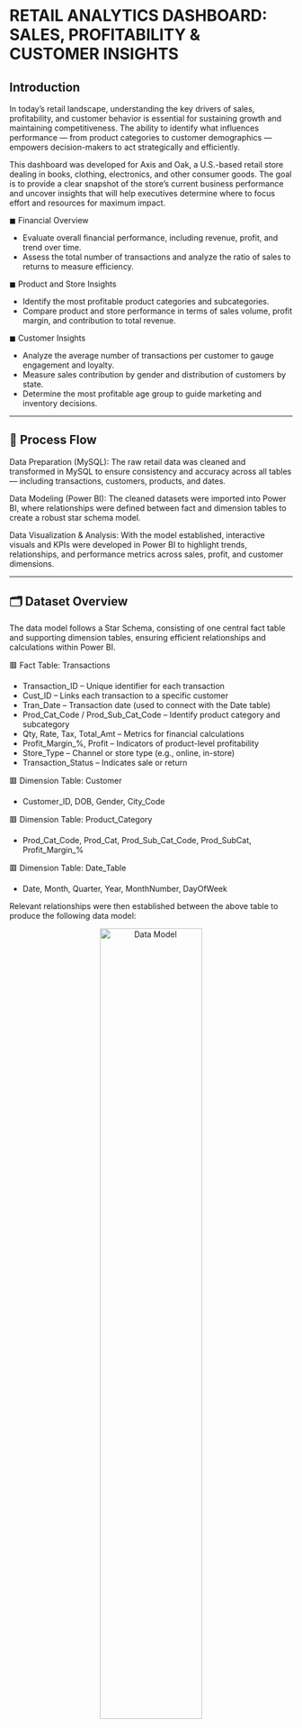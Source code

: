 # RETAIL ANALYTICS DASHBOARD: SALES, PROFITABILITY & CUSTOMER INSIGHTS

## Introduction
In today’s retail landscape, understanding the key drivers of sales, profitability, and customer behavior is essential for sustaining growth and maintaining competitiveness. The ability to identify what influences performance — from product categories to customer demographics — empowers decision-makers to act strategically and efficiently.

This dashboard was developed for Axis and Oak, a U.S.-based retail store dealing in books, clothing, electronics, and other consumer goods. The goal is to provide a clear snapshot of the store’s current business performance and uncover insights that will help executives determine where to focus effort and resources for maximum impact.

◼ Financial Overview
 - Evaluate overall financial performance, including revenue, profit, and trend over time.
 - Assess the total number of transactions and analyze the ratio of sales to returns to measure efficiency.

◼ Product and Store Insights
 - Identify the most profitable product categories and subcategories.
 - Compare product and store performance in terms of sales volume, profit margin, and contribution to total revenue.

◼ Customer Insights
 - Analyze the average number of transactions per customer to gauge engagement and loyalty.
 - Measure sales contribution by gender and distribution of customers by state.
 - Determine the most profitable age group to guide marketing and inventory decisions.

---
## 🔄 Process Flow

Data Preparation (MySQL):
The raw retail data was cleaned and transformed in MySQL to ensure consistency and accuracy across all tables — including transactions, customers, products, and dates.

Data Modeling (Power BI):
The cleaned datasets were imported into Power BI, where relationships were defined between fact and dimension tables to create a robust star schema model.

Data Visualization & Analysis:
With the model established, interactive visuals and KPIs were developed in Power BI to highlight trends, relationships, and performance metrics across sales, profit, and customer dimensions.

---

## 🗂️ Dataset Overview

The data model follows a Star Schema, consisting of one central fact table and supporting dimension tables, ensuring efficient relationships and calculations within Power BI.

🟥 Fact Table: Transactions
 - Transaction_ID – Unique identifier for each transaction
 - Cust_ID – Links each transaction to a specific customer
 - Tran_Date – Transaction date (used to connect with the Date table)
 - Prod_Cat_Code / Prod_Sub_Cat_Code – Identify product category and subcategory
 - Qty, Rate, Tax, Total_Amt – Metrics for financial calculations
 - Profit_Margin_%, Profit – Indicators of product-level profitability
 - Store_Type – Channel or store type (e.g., online, in-store)
 - Transaction_Status – Indicates sale or return

🟥 Dimension Table: Customer
 - Customer_ID, DOB, Gender, City_Code

🟥 Dimension Table: Product_Category
 - Prod_Cat_Code, Prod_Cat, Prod_Sub_Cat_Code, Prod_SubCat, Profit_Margin_%

🟥 Dimension Table: Date_Table
 - Date, Month, Quarter, Year, MonthNumber, DayOfWeek

Relevant relationships were then established between the above table to produce the following data model:
 <p align="center">
 <img alt="Data Model" src="https://github.com/andyababio/RETAIL-ANALYTICS/blob/main/Images/Retail%20Data%20Model.png" width="60%" />
 </p>
 
 ---
 
## 📊 Dashboard Overview  

<!-- Summary Page -->
<h3 align="center">Summary Page</h3>
<p align="center">
   <img src="https://github.com/andyababio/RETAIL-ANALYTICS/blob/main/Images/Dashboard.png" 
        alt="Dashboard" width="60%" />
</p>

<!-- Products & Customers Pages Side by Side -->
<h4 align="center">Products & Customer Page</h4>
<p align="center">
      <img src="https://github.com/andyababio/RETAIL-ANALYTICS/blob/main/Images/Products.png" 
           alt="Products" width="45%" />
      <img src="https://github.com/andyababio/RETAIL-ANALYTICS/blob/main/Images/Customer.png" 
           alt="Customer" width="45%" />
</p>


---
## Key Insights
### Summary Page:
<p> Overall Business Performance (Sales, Revenue, and Trends) </p>

- Axis and Oak demonstrates strong overall business performance, generating a cumulative **$54 million** in revenue and **$14 million** in profit since its inception in 2011.
 - The business achieves its peak performance in January, contributing the highest shares of **revenue (9%)**, **profit (9.01%)**, and **transactions (8.8%)**, indicating strong customer activity at the start of the year.
 - However, product returns have a notable financial impact, reducing total revenue by approximately 10%. Return volumes are highest in January and July, highlighting potential issues related to post-holiday or mid-year product cycles that may warrant closer review.

<p> ◻ Profit Trends (Month-on-Month) </p> 
Monthly profit levels remain relatively stable, averaging around $1.2 million. January ($1.33M) and October ($1.32M) are top-performing months, mirroring transaction peaks, while June ($1.12M) records the lowest profit.

Recommended Action:
 - Align inventory and marketing strategies with peak months to sustain profitability.
 - Strengthen promotional and sales strategies in months with declining profits to boost revenue consistency and mitigate seasonal dips.

<p> ◻ Year-on-Year Profit Growth </p>
Profits were consistent between 2011–2013, averaging $4.6–4.8 million annually, but dropped sharply to $683K in 2014 — an ~85% decline. This suggests possible operational, pricing, or product-mix changes that severely impacted overall performance.

Recommended Action:
 - Conduct a root cause review of 2014’s decline (e.g., increased returns, reduced prices, or loss of key product lines).
 - Establish annual performance benchmarks and early-warning indicators to prevent similar profit erosion.


<p> ◻ Revenue and Profit by Product Category </p> 
The Books and Electronics categories are the top revenue generators, together accounting for over 40% of total sales, while Footwear delivers the highest profit margin (≈30%), signaling efficient pricing and cost control.

Recommended Action:
 - Sustain strong performers (Books, Electronics) through targeted upselling or bundle offers.
 - Expand Footwear marketing or new product lines given its high margin potential.
 - Reassess Bags and Clothing strategies—lower revenue might be improved through promotions or assortment refreshes.

<p> ◻ Transactions by Gender </p>
 Female customers account for 57% of total transactions (13,148 vs. 9,787), indicating stronger engagement and purchasing behavior among women.

Recommended Action:
 - Tailor marketing campaigns and loyalty programs toward female shoppers to sustain engagement.
 - Identify opportunities to increase male customer participation through personalized product recommendations or male-focused categories.
 - Leverage demographic insights to refine promotional messaging for balanced customer outreach.

<p> ◻ Transactions by Product Category </p>
Customer activity is concentrated in Books (6,039 transactions) and Electronics (4,878). Bags have the lowest transaction volume (1,985), reinforcing earlier profit insights about limited demand.

Recommended Action:
 - Continue optimizing top-selling categories through targeted advertising and inventory prioritization.
 - Revitalize underperforming categories (e.g., Bags and Clothing) with refreshed product designs, limited-time offers, or influencer partnerships.
 - Conduct product demand analysis to align inventory levels with high-interest categories and reduce overstock risk.

### Product Page
<p> ◻ Key Product Performance Indicators </p>
Books remain the top-selling product category, driven primarily by the Women’s subcategory, while the e-Shop leads as the highest-performing sales channel, reflecting the growing strength of digital retail engagement.

Recommended Action:
 - Introduce cross-category promotions for top-performing segments (Books + Women’s Subcategory).
 - Leverage online behavioral data to refine product recommendations and optimize conversion.

<p> ◻ Profit by Store Type </p>
The e-Shop delivers the highest profit ($6.0M), outperforming physical stores by a significant margin. However, all store types contribute meaningfully, with consistent profitability across Flagship, MBR, and TeleShop outlets.

Recommended Action:
 - Strengthen digital-first strategies, such as personalized online offers and streamlined checkout experiences.
 - Benchmark operational efficiency from e-Shop processes to enhance Flagship and MBR performance.
 - Explore hybrid retail initiatives combining online and offline experiences to maximize reach.

<p> ◻ Returns by Age Group </p>
Customers aged **45–54 (9.8%)** and **25–34 (9.1%)** record the highest return rates, indicating potential dissatisfaction among both mature and younger adult demographics.

Recommended Action:
 - Investigate category-specific reasons for returns within these age brackets.
 - Refine product descriptions, sizing information, and quality assurance for high-return segments.
 - Introduce satisfaction surveys or targeted follow-ups to identify underlying causes of product dissatisfaction.

<p> ◻ Product Performance Matrix </p>
Across categories, Footwear demonstrates the highest average profit margin (≈29.7%), while Books lead in both volume and total profit ($3.8M). Lower performers like Bags and Home & Kitchen show opportunities for pricing or assortment optimization.

Recommended Action:
 - Reinforce strong categories (Books, Electronics, Footwear) through bundled promotions and restock prioritization.
 - Review pricing and cost structures for lower-margin items like Home & Kitchen.
 - Streamline the Bags product line or introduce new collections aligned with current customer preferences.

<p> ◻ Returns by Store Type </p>
The e-Shop records the highest return rate (11.6%), nearly double that of TeleShop (6.5%), suggesting online purchasing friction or product expectation gaps.

Recommended Action:
 - Audit e-Shop product listings for clarity (e.g., images, specifications, delivery timelines).
 - Enhance pre-purchase communication and introduce “try-before-you-buy” or easy returns policies.
 - Analyze return reasons by category to identify root causes specific to online transactions.

### Customer Page
<p>◻ Customer Overview</p>
The customer base consists of **5,647 distinct customers**, each generating an average of **₵9.64K in revenue** and completing around **4 transactions** on average. This indicates strong engagement and purchase frequency across customer segments.

Recommended Action:
 - Identify and reward high-value repeat customers with loyalty programs.
 - Investigate lower-activity segments for targeted re-engagement campaigns

<p>◻ Sales by Age Group</p>
The **35–44** and **25–34** age groups dominate transactions, contributing over **70% of total sales volume**, confirming their position as the primary consumer demographic.

Recommended Action:
 - Maintain targeted marketing for 25–44-year-olds.
 - Design promotions to attract the 55+ group, who show potential for higher revenue per purchase despite fewer transactions.

 <p>◻ Customer Distribution by Region</p>
Customer presence is concentrated in **Georgia, Illinois, and Florida**, each exceeding **850 active customers**. This reflects strong penetration in key states, while **California** and **North Carolina** represent growth opportunities.

Recommended Action:
 - Strengthen presence in top-performing states through regional partnerships or local ads.
 - Explore expansion strategies in underrepresented markets (e.g., California, North Carolina).

<p>◻ Profit by Gender</p>
Across all months, **female customers consistently generate higher profits**, averaging around **20–25% more** per month compared to male customers.

Recommended Action:
 - Continue focusing marketing efforts on female buyers.
 - Conduct sentiment or behavioral analysis to identify products with higher male engagement potential.

<p>◻ Revenue and Profit by Age Group</p>
The **35–44** and **25–34** age groups not only lead in sales volume but also deliver the highest profit contributions — **₵6.38M** and **₵5.85M**, respectively.

Recommended Action:
 - Prioritize product recommendations and campaigns for these two groups.
 - Develop age-tailored offers (e.g., family bundles for 35–44, lifestyle products for 25–34).


<p>◻ Returns by Age Group</p>
Return rates are slightly higher among the **45–54** group (**9.8%**) and **25–34** (**9.1%**), suggesting possible issues with product expectations or fit for these demographics.

Recommended Action:
 - Review return reasons among these age groups.
 - Optimize product descriptions, sizing, or return policies for improved satisfaction.

---

## Conclusion

The analysis provides a holistic view of the business’s sales, profitability, and customer behavior across products, channels, and demographics. Overall, the company demonstrates strong performance driven by the Books and Electronics categories, a robust e-Shop channel, and a loyal customer base aged 25–44. Profitability trends indicate effective pricing and cost control, particularly within Footwear, while consistent female-driven profit contributions highlight a reliable customer segment.

However, the data also reveals areas for optimization — notably, higher return rates in specific stores (e-Shop) and age groups (45–54), as well as lower revenue contributions from categories like Bags and Clothing. Addressing these will help balance the business’s revenue mix and improve overall customer satisfaction.
